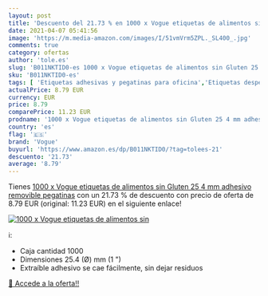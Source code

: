 ```yaml
---
layout: post
title: 'Descuento del 21.73 % en 1000 x Vogue etiquetas de alimentos sin '
date: 2021-04-07 05:41:56
image: 'https://m.media-amazon.com/images/I/51vmVrm5ZPL._SL400_.jpg'
comments: true
category: ofertas
author: 'tole.es'
slug: 'B011NKTID0-es 1000 x Vogue etiquetas de alimentos sin Gluten 25 4 mm...'
sku: 'B011NKTID0-es'
tags: [ 'Etiquetas adhesivas y pegatinas para oficina','Etiquetas despegables','Etiquetas, separadores y sellos','Material de oficina','Oficina y papelería','gluten','sin','vogue', ]
actualPrice: 8.79 EUR
currency: EUR
price: 8.79
comparePrice: 11.23 EUR
prodname: '1000 x Vogue etiquetas de alimentos sin Gluten 25 4 mm adhesivo removible pegatinas'
country: 'es'
flag: '🇪🇸'
brand: 'Vogue'
buyurl: 'https://www.amazon.es/dp/B011NKTID0/?tag=tolees-21'
descuento: '21.73'
average: '8.79'
---
```


Tienes [1000 x Vogue etiquetas de alimentos sin Gluten 25 4 mm adhesivo removible pegatinas](https://www.amazon.es/dp/B011NKTID0/?tag=tolees-21) con un 21.73 % de descuento con precio de oferta de 8.79 EUR (original: 11.23 EUR) en el siguiente enlace!

[![1000 x Vogue etiquetas de alimentos sin ](https://m.media-amazon.com/images/I/51vmVrm5ZPL._SL400_.jpg)](https://www.amazon.es/dp/B011NKTID0/?tag=tolees-21)

ℹ️:

- Caja cantidad 1000
- Dimensiones 25.4 (Ø) mm (1 ")
- Extraíble adhesivo se cae fácilmente, sin dejar residuos

[🛒 Accede a la oferta!!](https://www.amazon.es/dp/B011NKTID0/?tag=tolees-21)
